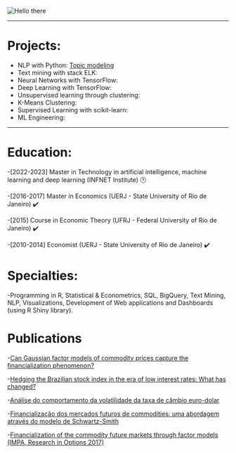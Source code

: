 


![Hello there](https://media0.giphy.com/media/xT9C25UNTwfZuk85WP/giphy.gif)


---

# Projects:

- NLP with Python: [Topic modeling](https://github.com/wfaquieri/topic_modeling/blob/main/README.md)
- Text mining with stack ELK:
- Neural Networks with TensorFlow:
- Deep Learning with TensorFlow:
- Unsupervised learning through clustering:
- K-Means Clustering:
- Supervised Learning with scikit-learn:
- ML Engineering:

---

# Education:

-[2022-2023] Master in Technology in artificial intelligence, machine learning and deep learning (INFNET Institute) :clock2:

-[2016-2017] Master in Economics (UERJ - State University of Rio de Janeiro) :heavy_check_mark:

-[2015] Course in Economic Theory (UFRJ - Federal University of Rio de Janeiro) :heavy_check_mark:

-[2010-2014] Economist (UERJ - State University of Rio de Janeiro) :heavy_check_mark:


# Specialties:

-Programming in R, Statistical & Econometrics, SQL, BigQuery, Text Mining, NLP, Visualizations, Development of Web applications and Dashboards (using R Shiny library).


# Publications

-[Can Gaussian factor models of commodity prices capture the financialization phenomenon?](https://www.sciencedirect.com/science/article/abs/pii/S1062940819300117)

-[Hedging the Brazilian stock index in the era of low interest rates: What has changed?](https://bibliotecadigital.fgv.br/ojs/index.php/rbfin/article/view/81625)

-[Análise do comportamento da volatilidade da taxa de câmbio euro-dolar](https://www.e-publicacoes.uerj.br/index.php/cadest/article/view/27738)

-[Financialização dos mercados futuros de commodities: uma abordagem através do modelo de Schwartz-Smith](https://www.bdtd.uerj.br:8443/handle/1/7653)

-[Financialization of the commodity future markets through factor models (IMPA, Research in Options 2017)](https://impa.br/wp-content/uploads/2017/11/RiO2017-CT_FAiube.pdf)


